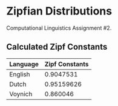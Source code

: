Zipfian Distributions
=====================

Computational Linguistics Assignment #2.

Calculated Zipf Constants
-------------------------

| Language | Zipf Constants |
|----------|----------------|
| English  | 0.9047531      |
| Dutch    | 0.95159626     |
| Voynich  | 0.860046       |
